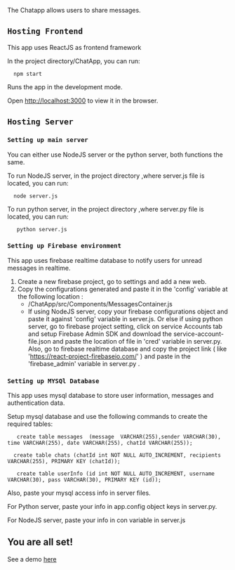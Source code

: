 The Chatapp allows users to share messages.


## `Hosting Frontend`

This app uses ReactJS as frontend framework

In the project directory/ChatApp, you can run:

```
  npm start
```

Runs the app in the development mode.

Open [http://localhost:3000](http://localhost:3000) to view it in the browser.


## `Hosting Server`


### `Setting up main server`


You can either use NodeJS server or the python server, both functions the same.

To run NodeJS server, in the project directory ,where server.js file is located, you can run:

```
  node server.js
```

To run python server, in the project directory ,where server.py file is located, you can run:

```
   python server.js
```


### `Setting up Firebase environment`


This app uses firebase realtime database to notify users for unread messages in realtime.

1. Create a new firebase project, go to settings and add a new web.
2. Copy the configurations generated and paste it in the 'config' variable at the following location :
   * /ChatApp/src/Components/MessagesContainer.js
   * If using NodeJS server,  copy your firebase configurations object and paste it against 'config' variable in    server.js.
      Or else if using python server, go to firebase project setting, click on service Accounts tab and setup
      Firebase Admin SDK and download the service-account-file.json and paste the location of file in 'cred'
      variable in server.py. Also, go to firebase realtime database and copy the project link
      ( like 'https://react-project-firebaseio.com/' ) and paste in the 'firebase_admin' variable in server.py .


### `Setting up MYSQl Database`


This app uses mysql database to store user information, messages and authentication data.

Setup mysql database and use the following commands to create the required tables:

```
   create table messages  (message  VARCHAR(255),sender VARCHAR(30), time VARCHAR(255), date VARCHAR(255), chatId VARCHAR(255));
```

```
  create table chats (chatId int NOT NULL AUTO_INCREMENT, recipients  VARCHAR(255), PRIMARY KEY (chatId));
```

```
   create table userInfo (id int NOT NULL AUTO_INCREMENT, username VARCHAR(30), pass VARCHAR(30), PRIMARY KEY (id));
```

Also, paste your mysql access info in server files.

For Python server, paste your info in app.config object keys in server.py.

For NodeJS server, paste your info in con variable in server.js



## You are all set!


See a demo [here](https://youtu.be/bReDd4J1g1s)
